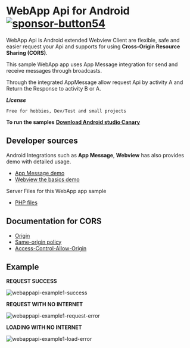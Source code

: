 
# WebApp Api for Android [![sponsor-button54](https://github.com/thiagoschnell/webappapi/assets/78884351/dfbeb8be-b5d7-4c86-8708-81c15351f29e)](https://github.com/sponsors/thiagoschnell)

WebApp Api is Android extended Webview Client are flexible, safe and easier request your Api and supports for using **Cross-Origin Resource Sharing (CORS)**. 

This sample WebApp app uses App Message integration for send and receive messages through broadcasts.

Through the integrated AppMessage allow request Api by activity A and Return the Response to activity B or A.

_**License**_
    
    Free for hobbies, Dev/Test and small projects

**To run the samples** **[Download Android studio Canary](https://developer.android.com/studio/preview)**
  
## Developer sources


Android Integrations such as **App Message**, **Webview** has also provides demo with detailed usage.
* [App Message demo](https://github.com/after-project/appmessage/)
* [Webview the basics demo](https://github.com/after-project/webview/)

Server Files for this WebApp app sample
* [PHP files](https://github.com/after-project/webappapi-php/)

## Documentation for CORS 
* [Origin](https://developer.mozilla.org/en-US/docs/Web/HTTP/Headers/Origin)
* [Same-origin policy](https://developer.mozilla.org/en-US/docs/Web/Security/Same-origin_policy)
* [Access-Control-Allow-Origin](https://developer.mozilla.org/en-US/docs/Web/HTTP/Headers/Access-Control-Allow-Origin)


## Example 

**REQUEST SUCCESS**

![webappapi-example1-success](https://github.com/thiagoschnell/webappapi/assets/78884351/75631452-b365-45e2-8277-63df70329815)


**REQUEST WITH NO INTERNET**

![webappapi-example1-request-error](https://github.com/thiagoschnell/webappapi/assets/78884351/f03d9350-9124-49af-a9aa-eeeee5d66157)


**LOADING WITH NO INTERNET**

![webappapi-example1-load-error](https://github.com/thiagoschnell/webappapi/assets/78884351/05411355-a063-44a8-879f-168c9c6ef562)

